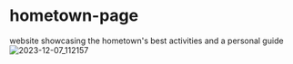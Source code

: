 # hometown-page
website showcasing the hometown's best activities and a personal guide
![2023-12-07_112157](https://github.com/lKryml/hometown-page/assets/103531991/7dd6bb44-6431-4701-b406-39b1a9550d92)
